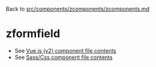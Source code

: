 Back to [src/components/zcomponents/zcomponents.md](../../zcomponents.md)

# zformfield

 - See [Vue.js (v2) component file contents](./zformfield.vue)
 - See [Sass/Css component file contents](./zformfield.scss)
